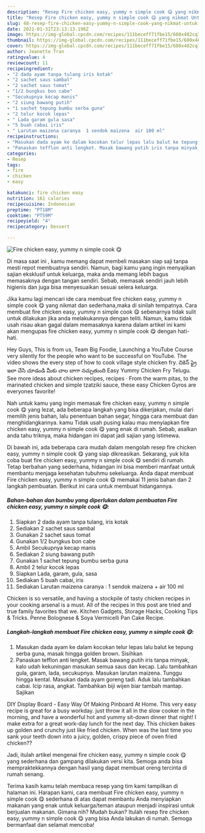 ```yaml
---
description: "Resep Fire chicken easy, yummy n simple cook 😋 yang nikmat Untuk Jualan"
title: "Resep Fire chicken easy, yummy n simple cook 😋 yang nikmat Untuk Jualan"
slug: 48-resep-fire-chicken-easy-yummy-n-simple-cook-yang-nikmat-untuk-jualan
date: 2021-01-31T23:13:13.196Z
image: https://img-global.cpcdn.com/recipes/111beceff71fbe15/680x482cq70/fire-chicken-easy-yummy-n-simple-cook-😋-foto-resep-utama.jpg
thumbnail: https://img-global.cpcdn.com/recipes/111beceff71fbe15/680x482cq70/fire-chicken-easy-yummy-n-simple-cook-😋-foto-resep-utama.jpg
cover: https://img-global.cpcdn.com/recipes/111beceff71fbe15/680x482cq70/fire-chicken-easy-yummy-n-simple-cook-😋-foto-resep-utama.jpg
author: Jeanette Tran
ratingvalue: 4
reviewcount: 11
recipeingredient:
- "2 dada ayam tanpa tulang iris kotak"
- "2 sachet saus sambal"
- "2 sachet saus tomat"
- "1/2 bungkus bon cabe"
- "Secukupnya kecap manis"
- "2 siung bawang putih"
- "1 sachet tepung bumbu serba guna"
- "2 telur kocok lepas"
- " Lada garam gula sasa"
- "5 buah cabai iris"
- " Larutan maizena caranya  1 sendok maizena  air 100 ml"
recipeinstructions:
- "Masukan dada ayam ke dalam kocokan telur lepas lalu balut ke tepung serba guna, masak hingga golden brown. Sisihkan"
- "Panaskan tefflon anti lengket. Masak bawang putih iris tanpa minyak, kalo udah kekuningan masukan semua saus dan kecap. Lalu tambahkan gula, garam, lada, secukupnya. Masukan larutan maizena. Tunggu hingga kental. Masukan dada ayam goreng tadi. Aduk lalu tambahkan cabai. Icip rasa, angkat. Tambahkan biji wijen biar tambah mantap. Sajikan"
categories:
- Resep
tags:
- fire
- chicken
- easy

katakunci: fire chicken easy 
nutrition: 161 calories
recipecuisine: Indonesian
preptime: "PT18M"
cooktime: "PT59M"
recipeyield: "4"
recipecategory: Dessert

---
```



![Fire chicken easy, yummy n simple cook 😋](https://img-global.cpcdn.com/recipes/111beceff71fbe15/680x482cq70/fire-chicken-easy-yummy-n-simple-cook-😋-foto-resep-utama.jpg)

Di masa  saat ini , kamu memang dapat membeli masakan siap saji tanpa mesti repot membuatnya sendiri. Namun, bagi kamu yang ingin menyajikan sajian eksklusif untuk keluarga, maka anda memang lebih bagus memasaknya dengan tangan sendiri. Sebab, memasak sendiri jauh lebih higienis dan juga bisa menyesuaikan sesuai selera keluarga.

Jika kamu lagi mencari ide cara membuat fire chicken easy, yummy n simple cook 😋 yang nikmat dan sederhana,maka di sinilah tempatnya. Cara membuat fire chicken easy, yummy n simple cook 😋  sebenarnya tidak sulit untuk dilakukan jika anda melakukannya dengan teliti. Namun, kamu tidak usah risau akan gagal dalam memasaknya 
karena dalam artikel ini kami akan mengupas fire chicken easy, yummy n simple cook 😋 dengan hati-hati.  

Hey Guys, This is from us, Team Big Foodie, Launching a YouTube Course very silently for the people who want to be successful on YouTube. The video shows the every step of how to cook village style chicken fry. చికెన్ ఫ్రై ఇలా చేసి చూడండి మీకు చాల బాగా నచ్చుతుంది Easy Yummy Chicken Fry Telugu. See more ideas about chicken recipes, recipes · From the warm pitas, to the marinated chicken and simple tzatziki sauce, these easy Chicken Gyros are everyones favorite!

Nah untuk kamu yang ingin memasak fire chicken easy, yummy n simple cook 😋 yang lezat, ada beberapa langkah yang bisa dikerjakan, mulai dari memilih jenis bahan, lalu penentuan bahan segar, hingga cara membuat dan menghidangkannya. kamu Tidak usah pusing kalau mau menyiapkan fire chicken easy, yummy n simple cook 😋 yang enak di rumah. Sebab, asalkan anda  tahu triknya, maka hidangan ini dapat jadi sajian yang istimewa.

Di bawah ini, ada beberapa cara mudah dalam mengolah resep fire chicken easy, yummy n simple cook 😋 yang siap dikreasikan. Sekarang, yuk kita coba buat fire chicken easy, yummy n simple cook 😋 sendiri di rumah. Tetap berbahan yang sederhana, hidangan ini bisa memberi manfaat untuk membantu menjaga kesehatan tubuhmu sekeluarga. Anda dapat membuat Fire chicken easy, yummy n simple cook 😋 memakai 11 jenis bahan dan 2 langkah pembuatan. Berikut ini cara untuk membuat hidangannya.

<!--inarticleads1-->

##### Bahan-bahan dan bumbu yang diperlukan dalam pembuatan Fire chicken easy, yummy n simple cook 😋:

1. Siapkan 2 dada ayam tanpa tulang, iris kotak
1. Sediakan 2 sachet saus sambal
1. Gunakan 2 sachet saus tomat
1. Gunakan 1/2 bungkus bon cabe
1. Ambil Secukupnya kecap manis
1. Sediakan 2 siung bawang putih
1. Gunakan 1 sachet tepung bumbu serba guna
1. Ambil 2 telur kocok lepas
1. Siapkan  Lada, garam, gula, sasa
1. Sediakan 5 buah cabai, iris
1. Sediakan  Larutan maizena caranya : 1 sendok maizena + air 100 ml


Chicken is so versatile, and having a stockpile of tasty chicken recipes in your cooking arsenal is a must. All of the recipes in this post are tried and true family favorites that we. Kitchen Gadgets, Storage Hacks, Cooking Tips &amp; Tricks. Penne Bolognese &amp; Soya Vermicelli Pan Cake Recipe. 

<!--inarticleads2-->

##### Langkah-langkah membuat Fire chicken easy, yummy n simple cook 😋:

1. Masukan dada ayam ke dalam kocokan telur lepas lalu balut ke tepung serba guna, masak hingga golden brown. Sisihkan
1. Panaskan tefflon anti lengket. Masak bawang putih iris tanpa minyak, kalo udah kekuningan masukan semua saus dan kecap. Lalu tambahkan gula, garam, lada, secukupnya. Masukan larutan maizena. Tunggu hingga kental. Masukan dada ayam goreng tadi. Aduk lalu tambahkan cabai. Icip rasa, angkat. Tambahkan biji wijen biar tambah mantap. Sajikan


DIY Display Board - Easy Way Of Making Pinboard At Home. This very easy recipe is great for a busy workday. just throw it all in the slow cooker in the morning, and have a wonderful hot and yummy sit-down dinner that night! I make extra for a great work-day lunch for the next day. This chicken bakes up golden and crunchy just like fried chicken. When was the last time you sank your teeth down into a juicy, golden, crispy piece of oven fried chicken?? 

Jadi, itulah artikel mengenai  fire chicken easy, yummy n simple cook 😋  yang sederhana dan gampang dilakukan versi kita. Semoga anda bisa mempraktekkannya dengan hasil yang dapat membuat oreng tercinta di rumah senang. 

Terima kasih kamu telah membaca resep yang tim kami tampilkan di halaman ini. Harapan kami, cara membuat  Fire chicken easy, yummy n simple cook 😋 sederhana di atas dapat membantu Anda menyiapkan makanan yang enak untuk keluarga/teman ataupun menjadi inspirasi untuk berjualan makanan. Gimana nih? Mudah bukan? Itulah resep fire chicken easy, yummy n simple cook 😋 yang bisa Anda lakukan di rumah. Semoga bermanfaat dan selamat mencoba!

